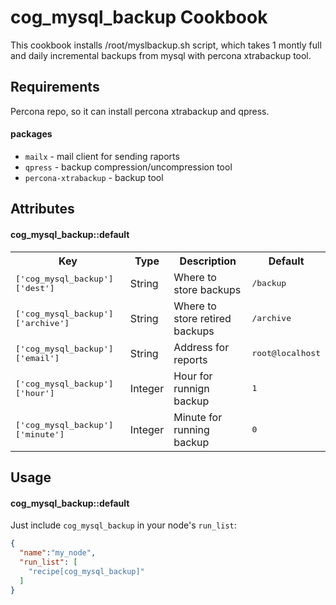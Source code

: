 cog_mysql_backup Cookbook
=========================
This cookbook installs /root/myslbackup.sh script, which takes 1 montly full and
daily incremental backups from mysql with percona xtrabackup tool.


Requirements
------------
Percona repo, so it can install percona xtrabackup and qpress.


#### packages
- `mailx` - mail client for sending raports
- `qpress` - backup compression/uncompression tool
- `percona-xtrabackup` - backup tool

Attributes
----------
#### cog_mysql_backup::default
<table>
  <tr>
    <th>Key</th>
    <th>Type</th>
    <th>Description</th>
    <th>Default</th>
  </tr>
  <tr>
    <td><tt>['cog_mysql_backup']['dest']</tt></td>
    <td>String</td>
    <td>Where to store backups</td>
    <td><tt>/backup</tt></td>
  </tr>
  <tr>
    <td><tt>['cog_mysql_backup']['archive']</tt></td>
    <td>String</td>
    <td>Where to store retired backups</td>
    <td><tt>/archive</tt></td>
  </tr>
  <tr>
    <td><tt>['cog_mysql_backup']['email']</tt></td>
    <td>String</td>
    <td>Address for reports</td>
    <td><tt>root@localhost</tt></td>
  </tr>
  <tr>
    <td><tt>['cog_mysql_backup']['hour']</tt></td>
    <td>Integer</td>
    <td>Hour for runnign backup</td>
    <td><tt>1</tt></td>
  </tr>
  <tr>
    <td><tt>['cog_mysql_backup']['minute']</tt></td>
    <td>Integer</td>
    <td>Minute for running backup</td>
    <td><tt>0</tt></td>
  </tr>
</table>

Usage
-----
#### cog_mysql_backup::default

Just include `cog_mysql_backup` in your node's `run_list`:

```json
{
  "name":"my_node",
  "run_list": [
    "recipe[cog_mysql_backup]"
  ]
}
```
